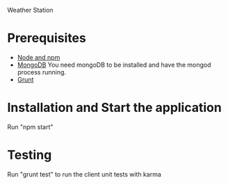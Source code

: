Weather Station

# Prerequisites

- [Node and npm](http://nodejs.org)  
- [MongoDB](http://www.mongodb.org/downloads) You need mongoDB to be installed and have the mongod process running.
- [Grunt](http://gruntjs.com/) 



# Installation and Start the application 

Run "npm start"



# Testing

Run "grunt test" to run the client unit tests with karma 

